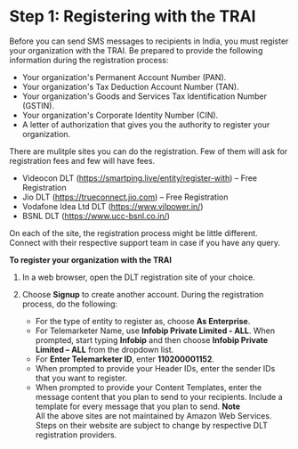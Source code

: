 # Step 1: Registering with the TRAI<a name="sns-india-register-with-trai"></a>

Before you can send SMS messages to recipients in India, you must register your organization with the TRAI\. Be prepared to provide the following information during the registration process:
+ Your organization's Permanent Account Number \(PAN\)\.
+ Your organization's Tax Deduction Account Number \(TAN\)\.
+ Your organization's Goods and Services Tax Identification Number \(GSTIN\)\.
+ Your organization's Corporate Identity Number \(CIN\)\.
+ A letter of authorization that gives you the authority to register your organization.

There are mulitple sites you can do the registration. Few of them will ask for registration fees and few will have fees.

+ Videocon DLT (https://smartping.live/entity/register-with) – Free Registration
+ Jio DLT (https://trueconnect.jio.com) – Free Registration
+ Vodafone Idea Ltd DLT (https://www.vilpower.in/)
+ BSNL DLT (https://www.ucc-bsnl.co.in/)

On each of the site, the registration process might be little different. Connect with their respective support team in case if you have any query.

**To register your organization with the TRAI**

1. In a web browser, open the DLT registration site of your choice.

1. Choose **Signup** to create another account\. During the registration process, do the following:
   + For the type of entity to register as, choose **As Enterprise**\.
   + For Telemarketer Name, use **Infobip Private Limited \- ALL**\. When prompted, start typing **Infobip** and then choose **Infobip Private Limited – ALL** from the dropdown list\.
   +  For **Enter Telemarketer ID**, enter **110200001152**\.
   + When prompted to provide your Header IDs, enter the sender IDs that you want to register\.
   + When prompted to provide your Content Templates, enter the message content that you plan to send to your recipients\. Include a template for every message that you plan to send\. 
**Note**  
All the above sites are not maintained by Amazon Web Services\. Steps on their website are subject to change by respective DLT registration providers\.
